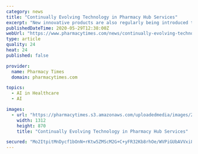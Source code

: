 ```yaml
---
category: news
title: "Continually Evolving Technology in Pharmacy Hub Services"
excerpt: "New innovative products are also regularly being introduced to help more efficiently manage existing programs. Artificial intelligence (AI) will inevitably play a major role in hub services, improving efficiency and speed to therapy. Other comprehensive solutions are also being created to address the challenges of new therapeutic areas ..."
publishedDateTime: 2020-05-29T12:38:00Z
webUrl: "https://www.pharmacytimes.com/news/continually-evolving-technology-in-pharmacy-hub-services"
type: article
quality: 24
heat: 24
published: false

provider:
  name: Pharmacy Times
  domain: pharmacytimes.com

topics:
  - AI in Healthcare
  - AI

images:
  - url: "https://pharmacytimes.s3.amazonaws.com/uploadedmedia/images/2020-05-29_Screen_Shot_2020-05-21_at_8.41.01_AM.png"
    width: 1312
    height: 870
    title: "Continually Evolving Technology in Pharmacy Hub Services"

secured: "Mo2ItpitMnDycf1bOnN+rKtw5ZMScM2G+C+yFR32Kb8rhOe/WVPiGUbAVVxi84+7uJEYmYGcE2S7PWy2w1pHowMgaaYM+j3mPf30c5f0uS9zPjr8xXqCACCzwcOeNvaD6fEe4ufW/lNdBs6SRV2wN9w0eE58joBVHrppERTkLQm1CpfVBAbauZ8mhKQUW1QYL/LMz1w/FxMdDyd6EP/LBRlDbKKu/Y4CHNDK7asM+isriLqaH469kL2zP74SKOc0wSzPZVn+GBD3VYTalVSV8Q3J0quy03dXfP118B53+oHhqYnV7PnWIcuix/+BDlkm;fQesRD8aA0ooSlyKaxHXvQ=="
---
```


